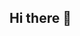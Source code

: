 ## Hi there 👋

<!--
**easzxy/easzxy** is a ✨ _special_ ✨ repository because its `README.md` (this file) appears on your GitHub profile.

Here are some ideas to get you started:

- 🔭 I’m currently working on China
- 🌱 I’m currently learning aircraft
- 👯 I’m looking to collaborate on fault
- 🤔 I’m looking for help with code
- 💬 Ask me about ...
- 📫 How to reach me: ...
- 😄 Pronouns: ...
- ⚡ Fun fact: ...
-->
